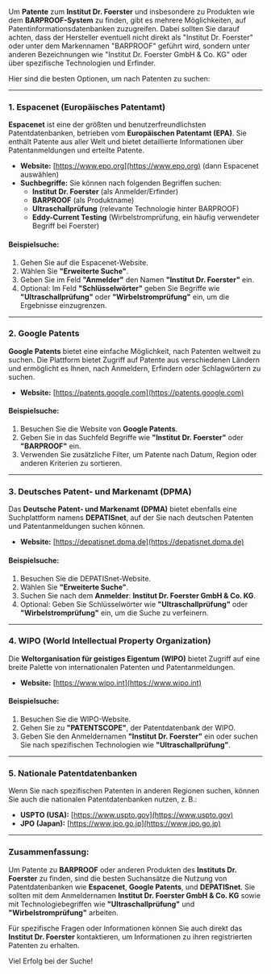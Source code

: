Um **Patente** zum **Institut Dr. Foerster** und insbesondere zu Produkten wie dem **BARPROOF-System** zu finden, gibt es mehrere Möglichkeiten, auf Patentinformationsdatenbanken zuzugreifen. Dabei sollten Sie darauf achten, dass der Hersteller eventuell nicht direkt als "Institut Dr. Foerster" oder unter dem Markennamen "BARPROOF" geführt wird, sondern unter anderen Bezeichnungen wie "Institut Dr. Foerster GmbH & Co. KG" oder über spezifische Technologien und Erfinder.

Hier sind die besten Optionen, um nach Patenten zu suchen:

---

### **1. Espacenet (Europäisches Patentamt)**

**Espacenet** ist eine der größten und benutzerfreundlichsten Patentdatenbanken, betrieben vom **Europäischen Patentamt (EPA)**. Sie enthält Patente aus aller Welt und bietet detaillierte Informationen über Patentanmeldungen und erteilte Patente.

- **Website:** [https://www.epo.org](https://www.epo.org) (dann Espacenet auswählen)
- **Suchbegriffe:** Sie können nach folgenden Begriffen suchen:
  - **Institut Dr. Foerster** (als Anmelder/Erfinder)
  - **BARPROOF** (als Produktname)
  - **Ultraschallprüfung** (relevante Technologie hinter BARPROOF)
  - **Eddy-Current Testing** (Wirbelstromprüfung, ein häufig verwendeter Begriff bei Foerster)

#### **Beispielsuche:**
1. Gehen Sie auf die Espacenet-Website.
2. Wählen Sie **"Erweiterte Suche"**.
3. Geben Sie im Feld **"Anmelder"** den Namen **"Institut Dr. Foerster"** ein.
4. Optional: Im Feld **"Schlüsselwörter"** geben Sie Begriffe wie **"Ultraschallprüfung"** oder **"Wirbelstromprüfung"** ein, um die Ergebnisse einzugrenzen.

---

### **2. Google Patents**

**Google Patents** bietet eine einfache Möglichkeit, nach Patenten weltweit zu suchen. Die Plattform bietet Zugriff auf Patente aus verschiedenen Ländern und ermöglicht es Ihnen, nach Anmeldern, Erfindern oder Schlagwörtern zu suchen.

- **Website:** [https://patents.google.com](https://patents.google.com)

#### **Beispielsuche:**
1. Besuchen Sie die Website von **Google Patents**.
2. Geben Sie in das Suchfeld Begriffe wie **"Institut Dr. Foerster"** oder **"BARPROOF"** ein.
3. Verwenden Sie zusätzliche Filter, um Patente nach Datum, Region oder anderen Kriterien zu sortieren.

---

### **3. Deutsches Patent- und Markenamt (DPMA)**

Das **Deutsche Patent- und Markenamt (DPMA)** bietet ebenfalls eine Suchplattform namens **DEPATISnet**, auf der Sie nach deutschen Patenten und Patentanmeldungen suchen können.

- **Website:** [https://depatisnet.dpma.de](https://depatisnet.dpma.de)
  
#### **Beispielsuche:**
1. Besuchen Sie die DEPATISnet-Website.
2. Wählen Sie **"Erweiterte Suche"**.
3. Suchen Sie nach dem **Anmelder**: **Institut Dr. Foerster GmbH & Co. KG**.
4. Optional: Geben Sie Schlüsselwörter wie **"Ultraschallprüfung"** oder **"Wirbelstromprüfung"** ein, um die Suche zu verfeinern.

---

### **4. WIPO (World Intellectual Property Organization)**

Die **Weltorganisation für geistiges Eigentum (WIPO)** bietet Zugriff auf eine breite Palette von internationalen Patenten und Patentanmeldungen.

- **Website:** [https://www.wipo.int](https://www.wipo.int)

#### **Beispielsuche:**
1. Besuchen Sie die WIPO-Website.
2. Gehen Sie zu **"PATENTSCOPE"**, der Patentdatenbank der WIPO.
3. Geben Sie den Anmeldernamen **"Institut Dr. Foerster"** ein oder suchen Sie nach spezifischen Technologien wie **"Ultraschallprüfung"**.

---

### **5. Nationale Patentdatenbanken**

Wenn Sie nach spezifischen Patenten in anderen Regionen suchen, können Sie auch die nationalen Patentdatenbanken nutzen, z. B.:

- **USPTO (USA):** [https://www.uspto.gov](https://www.uspto.gov)
- **JPO (Japan):** [https://www.jpo.go.jp](https://www.jpo.go.jp)

---

### **Zusammenfassung:**

Um Patente zu **BARPROOF** oder anderen Produkten des **Instituts Dr. Foerster** zu finden, sind die besten Suchansätze die Nutzung von Patentdatenbanken wie **Espacenet**, **Google Patents**, und **DEPATISnet**. Sie sollten mit dem Anmeldernamen **Institut Dr. Foerster GmbH & Co. KG** sowie mit Technologiebegriffen wie **"Ultraschallprüfung"** und **"Wirbelstromprüfung"** arbeiten.

Für spezifische Fragen oder Informationen können Sie auch direkt das **Institut Dr. Foerster** kontaktieren, um Informationen zu ihren registrierten Patenten zu erhalten.

Viel Erfolg bei der Suche!